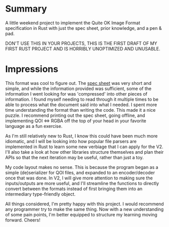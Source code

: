 # Summary
A little weekend project to implement the Quite OK Image Format specification in Rust with just the spec sheet, prior knowledge, and a pen & pad.

DON'T USE THIS IN YOUR PROJECTS, THIS IS THE FIRST DRAFT OF MY FIRST RUST PROJECT AND IS HORRIBLY UNOPTIMIZED AND UNUSABLE.

# Impressions
This format was cool to figure out. The [spec sheet](https://qoiformat.org/qoi-specification.pdf) was very short and simple, and while the information provided was sufficient, some of the information I went looking for was 'compressed' into other pieces of information. I found myself needing to read through it multiple times to be able to process what the document said into what I needed. I spent more time understanding the format than writing the code. This made it a nice puzzle. I recommend printing out the spec sheet, going offline, and implementing QOI <=> RGBA off the top of your head in your favorite language as a fun exercise.

As I'm still relatively new to Rust, I know this could have been much more idiomatic, and I will be looking into how popular file parsers are implemented in Rust to learn some new verbiage that I can apply for the V2. I'll also take a look at how other libraries structure themselves and plan their APIs so that the next iteration may be useful, rather than just a toy.

My code layout makes no sense. This is because the program began as a simple (de)serializer for QOI files, and expanded to an encoder/decoder once that was done. In V2, I will give more attention to making sure the inputs/outputs are more useful, and I'll streamline the functions to directly convert between the formats instead of first bringing them into an intermediary type-friendly object.

All things considered, I'm pretty happy with this project. I would recommend any programmer try to make the same thing. Now with a new understanding of some pain points, I'm better equipped to structure my learning moving forward. Cheers!
